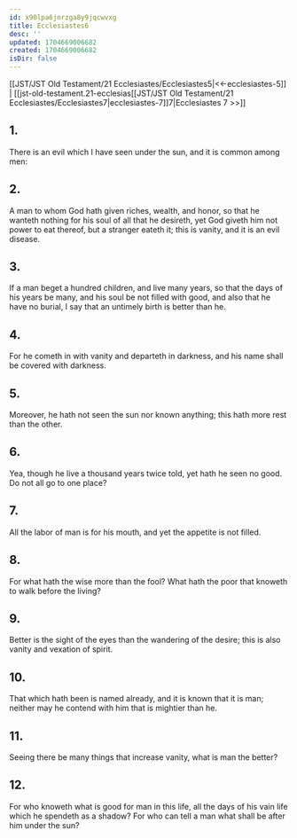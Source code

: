 ```yaml
---
id: x90lpa6jnrzga8y9jqcwvxg
title: Ecclesiastes6
desc: ''
updated: 1704669006682
created: 1704669006682
isDir: false
---
```

[[JST/JST Old Testament/21 Ecclesiastes/Ecclesiastes5|<<-ecclesiastes-5]] | [[jst-old-testament.21-ecclesias[[JST/JST Old Testament/21 Ecclesiastes/Ecclesiastes7|ecclesiastes-7]]7|Ecclesiastes 7 >>]]
## 1.
There is an evil which I have seen under the sun, and it is common among men:
## 2.
A man to whom God hath given riches, wealth, and honor, so that he wanteth nothing for his soul of all that he desireth, yet God giveth him not power to eat thereof, but a stranger eateth it; this is vanity, and it is an evil disease.
## 3.
If a man beget a hundred children, and live many years, so that the days of his years be many, and his soul be not filled with good, and also that he have no burial, I say that an untimely birth is better than he.
## 4.
For he cometh in with vanity and departeth in darkness, and his name shall be covered with darkness.
## 5.
Moreover, he hath not seen the sun nor known anything; this hath more rest than the other.
## 6.
Yea, though he live a thousand years twice told, yet hath he seen no good. Do not all go to one place?
## 7.
All the labor of man is for his mouth, and yet the appetite is not filled.
## 8.
For what hath the wise more than the fool? What hath the poor that knoweth to walk before the living?
## 9.
Better is the sight of the eyes than the wandering of the desire; this is also vanity and vexation of spirit.
## 10.
That which hath been is named already, and it is known that it is man; neither may he contend with him that is mightier than he.
## 11.
Seeing there be many things that increase vanity, what is man the better?
## 12.
For who knoweth what is good for man in this life, all the days of his vain life which he spendeth as a shadow? For who can tell a man what shall be after him under the sun?

